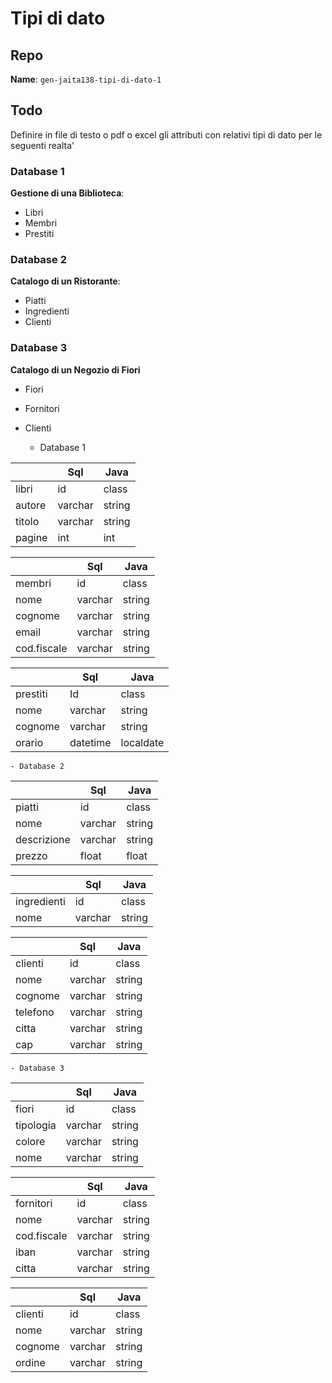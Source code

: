 # Tipi di dato
## Repo
**Name**: `gen-jaita138-tipi-di-dato-1`
## Todo
Definire in file di testo o pdf o excel gli attributi con relativi tipi di dato per le seguenti realta'
### Database 1
**Gestione di una Biblioteca**:
- Libri
- Membri
- Prestiti

### Database 2
**Catalogo di un Ristorante**:
- Piatti
- Ingredienti
- Clienti

### Database 3
**Catalogo di un Negozio di Fiori**
- Fiori
- Fornitori
- Clienti




	- Database 1


|        | Sql     | Java   |
| ------ | ------- | ------ |
| libri  | id      | class  |
| autore | varchar | string |
| titolo | varchar | string |
| pagine | int     | int    |

|             | Sql     | Java   |
| ----------- | ------- | ------ |
| membri      | id      | class  |
| nome        | varchar | string |
| cognome     | varchar | string |
| email       | varchar | string |
| cod.fiscale | varchar | string |


|          | Sql      | Java      |
| -------- | -------- | --------- |
| prestiti | Id       | class     |
| nome     | varchar  | string    |
| cognome  | varchar  | string    |
| orario   | datetime | localdate |


	- Database 2


|             | Sql     | Java   |
| ----------- | ------- | ------ |
| piatti      | id      | class  |
| nome        | varchar | string |
| descrizione | varchar | string |
| prezzo      | float   | float  |

|             | Sql     | Java   |
| ----------- | ------- | ------ |
| ingredienti | id      | class  |
| nome        | varchar | string |

|          | Sql     | Java   |
| -------- | ------- | ------ |
| clienti  | id      | class  |
| nome     | varchar | string |
| cognome  | varchar | string |
| telefono | varchar | string |
| citta    | varchar | string |
| cap      | varchar | string |


	- Database 3


|           | Sql     | Java   |
| --------- | ------- | ------ |
| fiori     | id      | class  |
| tipologia | varchar | string |
| colore    | varchar | string |
| nome      | varchar | string |

|             | Sql     | Java   |
| ----------- | ------- | ------ |
| fornitori   | id      | class  |
| nome        | varchar | string |
| cod.fiscale | varchar | string |
| iban        | varchar | string |
| citta       | varchar | string |

|         | Sql     | Java   |
| ------- | ------- | ------ |
| clienti | id      | class  |
| nome    | varchar | string |
| cognome | varchar | string |
| ordine  | varchar | string |
